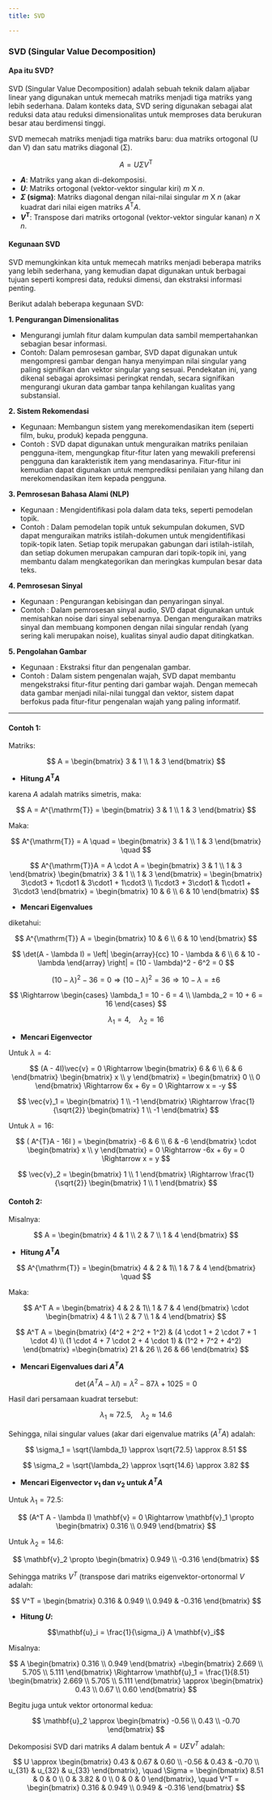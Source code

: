 ```yaml
---
title: SVD

---
```


### **SVD (Singular Value Decomposition)**

#### **Apa itu SVD?**

SVD (Singular Value Decomposition) adalah sebuah teknik dalam aljabar linear yang digunakan untuk memecah matriks menjadi tiga matriks yang lebih sederhana. Dalam konteks data, SVD sering digunakan sebagai alat reduksi data atau reduksi dimensionalitas untuk memproses data berukuran besar atau berdimensi tinggi. 


SVD memecah matriks menjadi tiga matriks baru: dua matriks ortogonal (U dan V) dan satu matriks diagonal (Σ). 

$$A = U \Sigma V^{\mathrm{T}}$$

* **$A$**: Matriks yang akan di-dekomposisi. 
* **$U$**: Matriks ortogonal (vektor-vektor singular kiri) $m$ X $n$.
* **$\Sigma$ (sigma)**: Matriks diagonal dengan nilai-nilai singular $m$ X $n$ (akar kuadrat dari nilai eigen matriks $A^{\mathrm{T}} A$.
* **$V^{\mathrm{T}}$**: Transpose dari matriks ortogonal (vektor-vektor singular kanan) $n$ X $n$. 

#### **Kegunaan SVD**

SVD memungkinkan kita untuk memecah matriks menjadi beberapa matriks yang lebih sederhana, yang kemudian dapat digunakan untuk berbagai tujuan seperti kompresi data, reduksi dimensi, dan ekstraksi informasi penting. 

Berikut adalah beberapa kegunaan SVD:

**1. Pengurangan Dimensionalitas**

* Mengurangi jumlah fitur dalam kumpulan data sambil mempertahankan sebagian besar informasi.
* Contoh: Dalam pemrosesan gambar, SVD dapat digunakan untuk mengompresi gambar dengan hanya menyimpan nilai singular yang paling signifikan dan vektor singular yang sesuai. Pendekatan ini, yang dikenal sebagai aproksimasi peringkat rendah, secara signifikan mengurangi ukuran data gambar tanpa kehilangan kualitas yang substansial.

**2. Sistem Rekomendasi**

* Kegunaan: Membangun sistem yang merekomendasikan item (seperti film, buku, produk) kepada pengguna.
* Contoh : SVD dapat digunakan untuk menguraikan matriks penilaian pengguna-item, mengungkap fitur-fitur laten yang mewakili preferensi pengguna dan karakteristik item yang mendasarinya. Fitur-fitur ini kemudian dapat digunakan untuk memprediksi penilaian yang hilang dan merekomendasikan item kepada pengguna.

**3. Pemrosesan Bahasa Alami (NLP)**

* Kegunaan : Mengidentifikasi pola dalam data teks, seperti pemodelan topik.
* Contoh : Dalam pemodelan topik untuk sekumpulan dokumen, SVD dapat menguraikan matriks istilah-dokumen untuk mengidentifikasi topik-topik laten. Setiap topik merupakan gabungan dari istilah-istilah, dan setiap dokumen merupakan campuran dari topik-topik ini, yang membantu dalam mengkategorikan dan meringkas kumpulan besar data teks.

**4. Pemrosesan Sinyal**

* Kegunaan : Pengurangan kebisingan dan penyaringan sinyal.
* Contoh : Dalam pemrosesan sinyal audio, SVD dapat digunakan untuk memisahkan noise dari sinyal sebenarnya. Dengan menguraikan matriks sinyal dan membuang komponen dengan nilai singular rendah (yang sering kali merupakan noise), kualitas sinyal audio dapat ditingkatkan.

**5. Pengolahan Gambar**

* Kegunaan : Ekstraksi fitur dan pengenalan gambar.
* Contoh : Dalam sistem pengenalan wajah, SVD dapat membantu mengekstraksi fitur-fitur penting dari gambar wajah. Dengan memecah data gambar menjadi nilai-nilai tunggal dan vektor, sistem dapat berfokus pada fitur-fitur pengenalan wajah yang paling informatif.

---

#### **Contoh 1:**

Matriks: 

$$
A = \begin{bmatrix}
3 & 1 \\
1 & 3
\end{bmatrix}
$$

* **Hitung $A^{\mathrm{T}} A$**

karena $A$ adalah matriks simetris, maka:

$$
A = A^{\mathrm{T}} = \begin{bmatrix}
3 & 1 \\
1 & 3
\end{bmatrix}
$$

Maka:

$$
A^{\mathrm{T}} = A \quad
= \begin{bmatrix}
3 & 1 \\
1 & 3
\end{bmatrix} \quad
$$

$$
A^{\mathrm{T}}A = A \cdot A =
\begin{bmatrix}
3 & 1 \\
1 & 3
\end{bmatrix}
\begin{bmatrix}
3 & 1 \\
1 & 3
\end{bmatrix}
= \begin{bmatrix}
3\cdot3 + 1\cdot1 & 3\cdot1 + 1\cdot3 \\
1\cdot3 + 3\cdot1 & 1\cdot1 + 3\cdot3
\end{bmatrix}
= \begin{bmatrix}
10 & 6 \\
6 & 10
\end{bmatrix}
$$

* **Mencari Eigenvalues**

diketahui:

$$ A^{\mathrm{T}} A = \begin{bmatrix} 10 & 6 \\ 6 & 10 \end{bmatrix}
$$

$$
\det(A - \lambda I) = 
\left| 
\begin{array}{cc}
10 - \lambda & 6 \\
6 & 10 - \lambda
\end{array}
\right|
= (10 - \lambda)^2 - 6^2 = 0
$$

$$
(10 - \lambda)^2 - 36 = 0
\Rightarrow (10 - \lambda)^2 = 36
\Rightarrow 10 - \lambda = \pm 6
$$

$$
\Rightarrow
\begin{cases}
\lambda_1 = 10 - 6 = 4 \\
\lambda_2 = 10 + 6 = 16
\end{cases}
$$

$$
\lambda_1 = 4, \quad \lambda_2 = 16
$$

* **Mencari Eigenvector**

Untuk $\lambda = 4:$

$$
(A - 4I)\vec{v} = 0 \Rightarrow
\begin{bmatrix}
6 & 6 \\
6 & 6
\end{bmatrix}
\begin{bmatrix}
x \\
y
\end{bmatrix}
= \begin{bmatrix}
0 \\
0
\end{bmatrix}
\Rightarrow 6x + 6y = 0 \Rightarrow x = -y
$$

$$
\vec{v}_1 = 
\begin{bmatrix}
1 \\
-1
\end{bmatrix}
\Rightarrow
\frac{1}{\sqrt{2}} 
\begin{bmatrix}
1 \\
-1
\end{bmatrix}
$$

Untuk $\lambda = 16:$

$$
( A^{T}A - 16I ) = 
\begin{bmatrix}
-6 & 6 \\
6 & -6
\end{bmatrix}
\cdot
\begin{bmatrix}
x \\
y
\end{bmatrix}
= 0
\Rightarrow -6x + 6y = 0 \Rightarrow x = y
$$

$$
\vec{v}_2 = 
\begin{bmatrix}
1 \\
1
\end{bmatrix}
\Rightarrow 
\frac{1}{\sqrt{2}} 
\begin{bmatrix}
1 \\
1
\end{bmatrix}
$$

#### **Contoh 2:**

Misalnya:

$$
A = \begin{bmatrix}
4 & 1 \\
2 & 7 \\
1 & 4 
\end{bmatrix}
$$

* **Hitung $A^{\mathrm{T}} A$**

$$
A^{\mathrm{T}}
= \begin{bmatrix}
4 & 2 & 1\\
1 & 7 & 4
\end{bmatrix} \quad
$$

Maka:

$$
A^T A = 
\begin{bmatrix}
4 & 2 & 1\\
1 & 7 & 4 
\end{bmatrix}
\cdot
\begin{bmatrix}
4 & 1 \\
2 & 7 \\
1 & 4
\end{bmatrix}
$$

$$
A^T A = 
\begin{bmatrix}
(4^2 + 2^2 + 1^2) & (4 \cdot 1 + 2 \cdot 7 + 1 \cdot 4) \\
(1 \cdot 4 + 7 \cdot 2 + 4 \cdot 1) & (1^2 + 7^2 + 4^2)
\end{bmatrix}
=\begin{bmatrix}
21 & 26 \\
26 & 66
\end{bmatrix}
$$

* **Mencari Eigenvalues dari $A^T A$**

$$
\det(A^T A - \lambda I) = \lambda^2 - 87\lambda + 1025 = 0
$$

Hasil dari persamaan kuadrat tersebut:

$$
\lambda_1 \approx 72.5, \quad \lambda_2 \approx 14.6
$$

Sehingga, nilai singular values (akar dari eigenvalue matriks $( A^T A)$ adalah:

$$
\sigma_1 = \sqrt{\lambda_1} \approx \sqrt{72.5} \approx 8.51
$$

$$
\sigma_2 = \sqrt{\lambda_2} \approx \sqrt{14.6} \approx 3.82
$$

* **Mencari Eigenvector $v_1$ dan $v_2$ untuk $A^T A$** 

Untuk $\lambda_1 = 72.5$:

$$
(A^T A - \lambda I) \mathbf{v} = 0 \Rightarrow \mathbf{v}_1 \propto 
\begin{bmatrix}
0.316 \\
0.949
\end{bmatrix}
$$

Untuk $\lambda_2 = 14.6$:

$$
\mathbf{v}_2 \propto 
\begin{bmatrix}
0.949 \\
-0.316
\end{bmatrix}
$$

Sehingga matriks $V^T$ (transpose dari matriks eigenvektor-ortonormal $V$  adalah:

$$
V^T = 
\begin{bmatrix}
0.316 & 0.949 \\
0.949 & -0.316
\end{bmatrix}
$$

* **Hitung $U$:**

$$\mathbf{u}_i = \frac{1}{\sigma_i} A \mathbf{v}_i$$

Misalnya:

$$
A 
\begin{bmatrix}
0.316 \\
0.949
\end{bmatrix}
=\begin{bmatrix}
2.669 \\
5.705 \\
5.111
\end{bmatrix}
\Rightarrow
\mathbf{u}_1 = \frac{1}{8.51}
\begin{bmatrix}
2.669 \\
5.705 \\
5.111
\end{bmatrix}
\approx
\begin{bmatrix}
0.43 \\
0.67 \\
0.60
\end{bmatrix}
$$

Begitu juga untuk vektor ortonormal kedua:

$$
\mathbf{u}_2 \approx 
\begin{bmatrix}
-0.56 \\
0.43 \\
-0.70
\end{bmatrix}
$$

Dekomposisi SVD dari matriks $A$ dalam bentuk $A = U \Sigma V^T$ adalah:

$$
U \approx 
\begin{bmatrix}
0.43 & 0.67 & 0.60 \\
-0.56 & 0.43 & -0.70 \\
u_{31} & u_{32} & u_{33}
\end{bmatrix}, \quad
\Sigma = 
\begin{bmatrix}
8.51 & 0 & 0 \\
0 & 3.82 & 0 \\
0 & 0 & 0
\end{bmatrix}, \quad
V^T = 
\begin{bmatrix}
0.316 & 0.949 \\
0.949 & -0.316
\end{bmatrix}
$$